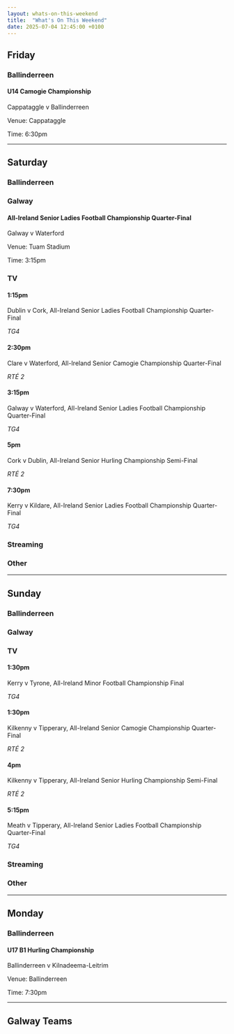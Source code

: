 ```yaml
---
layout: whats-on-this-weekend
title:  "What's On This Weekend"
date: 2025-07-04 12:45:00 +0100
---
```


## Friday

### Ballinderreen

#### U14 Camogie Championship

Cappataggle v Ballinderreen

Venue: Cappataggle

Time: 6:30pm

---

## Saturday

### Ballinderreen

### Galway

#### All-Ireland Senior Ladies Football Championship Quarter-Final

Galway v Waterford

Venue: Tuam Stadium

Time: 3:15pm

### TV

#### 1:15pm

Dublin v Cork, All-Ireland Senior Ladies Football Championship Quarter-Final

*TG4*

#### 2:30pm

Clare v Waterford, All-Ireland Senior Camogie Championship Quarter-Final

*RTÉ 2*

#### 3:15pm

Galway v Waterford, All-Ireland Senior Ladies Football Championship Quarter-Final

*TG4*

#### 5pm

Cork v Dublin, All-Ireland Senior Hurling Championship Semi-Final

*RTÉ 2*

#### 7:30pm

Kerry v Kildare, All-Ireland Senior Ladies Football Championship Quarter-Final

*TG4*

### Streaming

### Other

---

## Sunday

### Ballinderreen

### Galway

### TV

#### 1:30pm

Kerry v Tyrone, All-Ireland Minor Football Championship Final

*TG4*

#### 1:30pm

Kilkenny v Tipperary, All-Ireland Senior Camogie Championship Quarter-Final

*RTÉ 2*

#### 4pm

Kilkenny v Tipperary, All-Ireland Senior Hurling Championship Semi-Final

*RTÉ 2*

#### 5:15pm

Meath v Tipperary, All-Ireland Senior Ladies Football Championship Quarter-Final

*TG4*

### Streaming

### Other

---

## Monday

### Ballinderreen

#### U17 B1 Hurling Championship

Ballinderreen v Kilnadeema-Leitrim

Venue: Ballinderreen

Time: 7:30pm

---

## Galway Teams